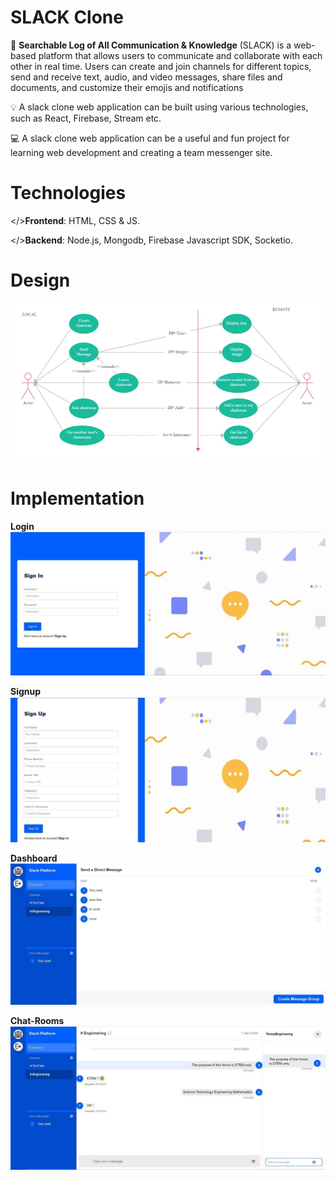 # SLACK Clone

🌟 **Searchable Log of All Communication & Knowledge** (SLACK) is a web-based platform that allows users to communicate and collaborate with each other in real time. Users can create and join channels for different topics, send and receive text, audio, and video messages, share files and documents, and customize their emojis and notifications

💡 A slack clone web application can be built using various technologies, such as React, Firebase, Stream etc.

💻 A slack clone web application can be a useful and fun project for learning web development and creating a team messenger site. 

# Technologies
</>**Frontend**: HTML, CSS & JS.

</>**Backend**: Node.js, Mongodb, Firebase Javascript SDK, Socketio.

# Design

![header image](Snapshot_05.jpg)

# Implementation

**Login**
![header image](Snapshot_01.jpg)

**Signup**
![header image](Snapshot_02.jpg)

**Dashboard**
![header image](Snapshot_03.jpg)

**Chat-Rooms**
![header image](Snapshot_04.jpg)
